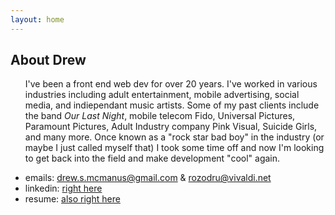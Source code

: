 ```yaml
---
layout: home
---
```


## About Drew
<ul>
    I've been a front end web dev for over 20 years. I've worked in various industries including adult entertainment, mobile advertising, social media, and indiependant music artists. Some of my past clients include the band <i>Our Last Night</i>, mobile telecom Fido, Universal Pictures, Paramount Pictures, Adult Industry company Pink Visual, Suicide Girls, and many more.
    Once known as a "rock star bad boy" in the industry (or maybe I just called myself that) I took some time off and now I'm looking to get back into the field and make development "cool" again.
</ul>
<ul>
	<li>emails: <a href="mailto: drew.s.mcmanus@gmail.com">drew.s.mcmanus@gmail.com</a> & <a href="mailto: rozodru@vivaldi.net">rozodru@vivaldi.net</a></li>
    <li>linkedin: <a href="https://www.linkedin.com/in/drew-mcmanus-44389b2ba/">right here</a></li>
    <li>resume: <a href="https://rozodru.github.io/assets/dmresume.pdf">also right here</a></li>
</ul>


